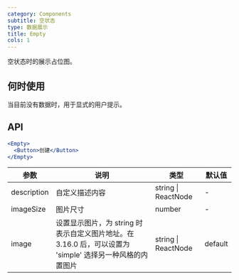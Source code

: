 ```yaml
---
category: Components
subtitle: 空状态
type: 数据展示
title: Empty
cols: 1
---
```


空状态时的展示占位图。

## 何时使用

当目前没有数据时，用于显式的用户提示。

## API

```jsx
<Empty>
  <Button>创建</Button>
</Empty>
```

| 参数 | 说明 | 类型 | 默认值 |
| --- | --- | --- | --- |
| description | 自定义描述内容 | string \| ReactNode | - |
| imageSize | 图片尺寸 | number | - |
| image | 设置显示图片，为 string 时表示自定义图片地址。在 3.16.0 后，可以设置为 'simple' 选择另一种风格的内置图片 | string \| ReactNode | default |
